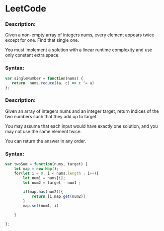 # LeetCode 



### Description:
Given a non-empty array of integers nums, every element appears twice except for one. Find that single one.

You must implement a solution with a linear runtime complexity and use only constant extra space.




### Syntax:

```jsx
var singleNumber = function(nums) {
   return  nums.reduce((a, c) => c ^= a)
};
``` 

### Description: 
Given an array of integers nums and an integer target, return indices of the two numbers such that they add up to target.

You may assume that each input would have exactly one solution, and you may not use the same element twice.

You can return the answer in any order.

### Syntax: 

```jsx 
var twoSum = function(nums, target) {
    let map = new Map(); 
    for(let i = 0; i < nums.length ; i++){
        let num1 = nums[i]; 
        let num2 = target - num1 ; 
        
        if(map.has(num2)){
            return [i,map.get(num2)]
        }
        map.set(num1, i)
        
    }
    
};
```
